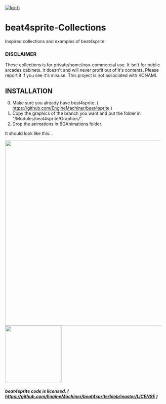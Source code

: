 [![ko-fi](https://ko-fi.com/img/githubbutton_sm.svg)](https://ko-fi.com/W7W32691S)

# beat4sprite-Collections

Inspired collections and examples of beat4sprite.

### DISCLAIMER

These collections is for private/home/non-commercial use.
It isn't for public arcades cabinets.
It doesn't and will never profit out of it's contents.
Please report it if you see it's misuse.
This project is not associated with KONAMI.

## INSTALLATION

  0. Make sure you already have beat4sprite. ( https://github.com/EngineMachiner/beat4sprite )
  1. Copy the graphics of the branch you want and put the folder in "/Modules/beat4sprite/Graphics/".
  2. Drop the animations in BGAnimations folder.

It should look like this...

<img src=https://github.com/EngineMachiner/beat4sprite-Collections/assets/15896027/a6a92812-5603-4911-9683-09da30e8c72c width=600>
<img src=https://github.com/EngineMachiner/beat4sprite-Collections/assets/15896027/780786c8-3d4d-4928-b290-00616127d676 width=183>
<br>

##### beat4sprite code is licensed. ( https://github.com/EngineMachiner/beat4sprite/blob/master/LICENSE )
